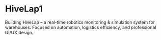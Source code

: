 # HiveLap1
Building HiveLap – a real-time robotics monitoring &amp; simulation system for warehouses.   Focused on automation, logistics efficiency, and professional UI/UX design.
